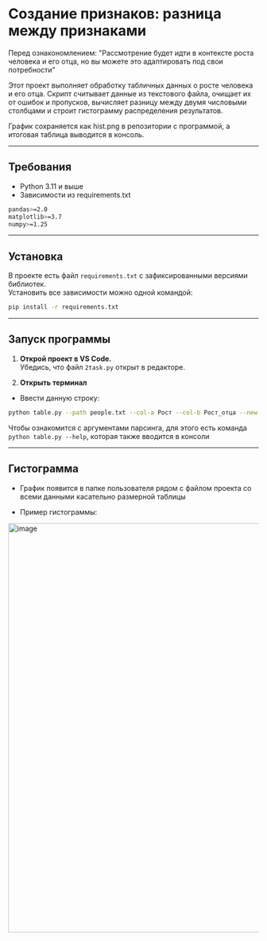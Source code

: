 # Создание признаков: разница между признаками
Перед ознакономлением: "Рассмотрение будет идти в контексте роста человека и его отца, но вы можете это адаптировать под свои потребности"

Этот проект выполняет обработку табличных данных о росте человека и его отца.
Скрипт считывает данные из текстового файла, очищает их от ошибок и пропусков,
вычисляет разницу между двумя числовыми столбцами и строит гистограмму распределения результатов.

График сохраняется как hist.png в репозитории с программой, а итоговая таблица выводится в консоль.

---
## Требования
- Python 3.11 и выше
- Зависимости из requirements.txt
```bash
pandas>=2.0
matplotlib>=3.7
numpy>=1.25
```
---

## Установка

В проекте есть файл `requirements.txt` с зафиксированными версиями библиотек.  
Установить все зависимости можно одной командой:

```bash
pip install -r requirements.txt
```
---
## Запуск программы

1. **Открой проект в VS Code.**  
   Убедись, что файл `2task.py` открыт в редакторе.

2. **Открыть терминал**  
- Ввести данную строку:
```bash
python table.py --path people.txt --col-a Рост --col-b Рост_отца --new-col Разница_роста  --save-plot hist.png --drop-na --min-val 0.5 --max-val 2.5
```
Чтобы ознакомится с аргументами парсинга, для этого есть команда `python table.py --help`, которая также вводится в консоли

---
## Гистограмма
- График появится в папке пользователя рядом с файлом проекта со всеми данными касательно размерной таблицы

- Пример гистограммы:
<img width="1466" height="822" alt="image" src="https://github.com/user-attachments/assets/066d912a-f14b-4eee-ba5d-061d30e68499" />


